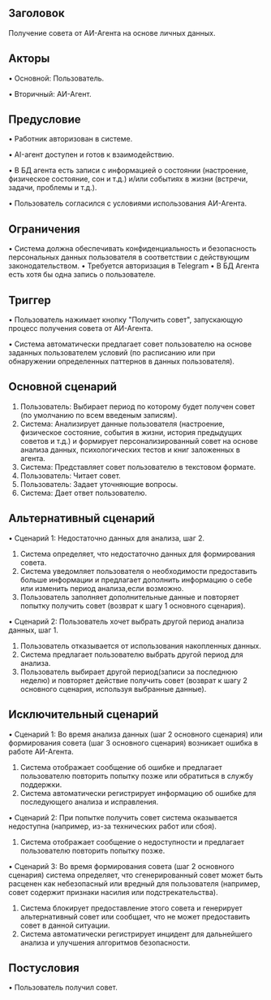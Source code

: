 ## Заголовок
Получение совета от АИ-Агента на основе личных данных.

## Акторы
•  Основной: Пользователь.

•  Вторичный: АИ-Агент.

## Предусловие
•  Работник авторизован в системе.

•  AI-агент доступен и готов к взаимодействию.

•  В БД агента есть записи с информацией о состоянии (настроение, физическое состояние, сон и т.д.) и/или событиях в жизни (встречи, задачи, проблемы и т.д.).

•  Пользователь согласился с условиями использования АИ-Агента.

## Ограничения
•  Система должна обеспечивать конфиденциальность и безопасность персональных данных пользователя в соответствии с действующим законодательством.
•  Требуется авторизация в Telegram
•  В БД Агента есть хотя бы одна запись о пользователе.

## Триггер
•  Пользователь нажимает кнопку "Получить совет", запускающую процесс получения совета от АИ-Агента.

•  Система автоматически предлагает совет пользователю на основе заданных пользователем условий (по расписанию или при обнаружении определенных паттернов в данных пользователя).

## Основной сценарий
1. Пользователь: Выбирает период по которому будет получен совет (по умолчанию по всем введеным записям).
2. Система: Анализирует данные пользователя (настроение, физическое состояние, события в жизни, история предыдущих советов и т.д.) и  формирует персонализированный совет на основе анализа данных, психологических тестов и книг заложенных в агента.
3. Система: Представляет совет пользователю в текстовом формате.
4. Пользователь: Читает совет.
5. Пользователь: Задает уточняющие вопросы.
6. Система: Дает ответ пользователю.


## Альтернативный сценарий
•  Сценарий 1: Недостаточно данных для анализа, шаг 2.
  1. Система определяет, что недостаточно данных для формирования совета.
  2. Система уведомляет пользователя о необходимости предоставить больше информации и предлагает дополнить информацию о себе или изменить период анализа,если возможно.
  3. Пользователь заполняет дополнительные данные и повторяет попытку получить совет (возврат к шагу 1 основного сценария).

•  Сценарий 2: Пользователь хочет выбрать другой период анализа данных, шаг 1.
  1. Пользователь отказывается от использования накопленных данных.
  2. Система предлагает пользователю выбрать другой период для анализа.
  3. Пользователь выбирает другой период(записи за последнюю неделю) и повторяет действие получить совет (возврат к шагу 2 основного сценария, используя выбранные данные).

## Исключительный сценарий
•  Сценарий 1: Во время анализа данных (шаг 2 основного сценария) или формирования совета (шаг 3 основного сценария) возникает ошибка в работе АИ-Агента.
  1. Система отображает сообщение об ошибке и предлагает пользователю повторить попытку позже или обратиться в службу поддержки.
  2. Система автоматически регистрирует информацию об ошибке для последующего анализа и исправления.

•  Сценарий 2: При попытке получить совет система оказывается недоступна (например, из-за технических работ или сбоя).
  1. Система отображает сообщение о недоступности и предлагает пользователю повторить попытку позже.

•  Сценарий 3: Во время формирования совета (шаг 2 основного сценария) система определяет, что сгенерированный совет может быть расценен как небезопасный или вредный для пользователя (например, совет содержит признаки насилия или подстрекательства).
  1. Система блокирует предоставление этого совета и генерирует альтернативный совет или сообщает, что не может предоставить совет в данной ситуации.
  2.  Система автоматически регистрирует инцидент для дальнейшего анализа и улучшения алгоритмов безопасности.

## Постусловия
•  Пользователь получил совет.
